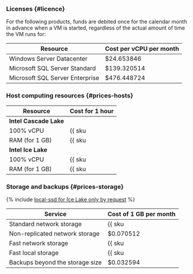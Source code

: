 ### Licenses {#licence}

For the following products, funds are debited once for the calendar month in advance when a VM is started, regardless of the actual amount of time the VM runs for:

| Resource | Cost per vCPU per month
| --- | ---
| Windows Server Datacenter | $24.653846
| Microsoft SQL Server Standard | $139.320514
| Microsoft SQL Server Enterprise | $476.448724

### Host computing resources {#prices-hosts}

| Resource       | Cost for 1 hour                                    |
|----------------|----------------------------------------------------|
| **Intel Cascade Lake**                                              |
| 100% vCPU      | {{ sku|USD|mdb.cluster.mssql.v2.cpu.c100|string }} |
| RAM (for 1 GB) | {{ sku|USD|mdb.cluster.mssql.v2.ram|string }}      |
| **Intel Ice Lake**                                                  |
| 100% vCPU      | {{ sku|USD|mdb.cluster.mssql.v3.cpu.c100|string }} |
| RAM (for 1 GB) | {{ sku|USD|mdb.cluster.mssql.v3.ram|string }}      |

### Storage and backups {#prices-storage}

{% include [local-ssd for Ice Lake only by request](../../_includes/ice-lake-local-ssd-note.md) %}

| Service                         | Cost of 1 GB per month                                                 |
|---------------------------------|------------------------------------------------------------------------|
| Standard network storage        | {{ sku|USD|mdb.cluster.network-hdd.mssql|month|string }}               |
| Non-replicated network storage  | $0.070512                                                              |
| Fast network storage            | {{ sku|USD|mdb.cluster.network-nvme.mssql|month|string }}              |
| Fast local storage              | {{ sku|USD|mdb.cluster.local-nvme.mssql|month|string }}                |
| Backups beyond the storage size | $0.032594                                                              |
